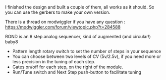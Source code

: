 I finished the design and built a couple of them, all works as it should. So you can use the gerbers to make your own version.

There is a thread on modwiggler if you have any question :
https://modwiggler.com/forum/viewtopic.php?t=284588

ROND is an 8 step analog sequencer, kind of augmented (and circular!) baby8

- Pattern length rotary switch to set the number of steps in your sequence
- You can choose between two levels of CV (5v/2.5v), if you need more or less precision in the tuning of each step.
- Gates on/off for each step, on the right of the module.
- Run/Tune switch and Next Step push-button to facilitate tuning



